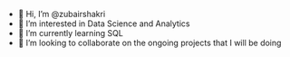 - 👋 Hi, I’m @zubairshakri
- 👀 I’m interested in Data Science and Analytics
- 🌱 I’m currently learning SQL
- 💞️ I’m looking to collaborate on the ongoing projects that I will be doing

<!---
zubairshakri/zubairshakri is a ✨ special ✨ repository because its `README.md` (this file) appears on your GitHub profile.
You can click the Preview link to take a look at your changes.
--->
